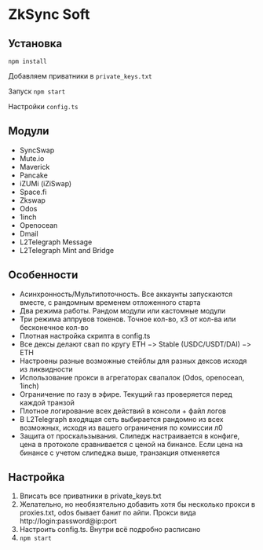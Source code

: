 # ZkSync Soft

## Установка
`npm install`

Добавляем приватники в `private_keys.txt`

Запуск `npm start`

Настройки `config.ts`

## Модули

* SyncSwap
* Mute.io
* Maverick
* Pancake
* iZUMi (iZiSwap)
* Space.fi
* Zkswap
* Odos
* 1inch
* Openocean
* Dmail
* L2Telegraph Message
* L2Telegraph Mint and Bridge

## Особенности

* Асинхронность/Мультипоточность. Все аккаунты запускаются вместе, с рандомным временем отложенного старта
* Два режима работы. Рандом модули или кастомные модули
* Три режима аппрувов токенов. Точное кол-во, x3 от кол-ва или бесконечное кол-во
* Плотная настройка скрипта в config.ts
* Все дексы делают свап по кругу ETH −> Stable (USDC/USDT/DAI) −> ETH
* Настроены разные возможные стейблы для разных дексов исходя из ликвидности
* Использование прокси в агрегаторах свапалок (Odos, openocean, 1inch)
* Ограничение по газу в эфире. Текущий газ проверяется перед каждой транзой
* Плотное логирование всех действий в консоли + файл логов 
* В L2Telegraph входящая сеть выбирается рандомно из всех возможных, исходя из вашего ограничения по комиссии л0
* Защита от проскальзывания. Слипедж настраивается в конфиге, цена в протоколе сравнивается с ценой на бинансе. Если цена на бинансе с учетом слипеджа выше, транзакция отменяется

## Настройка

1. Вписать все приватники в private_keys.txt
2. Желательно, но необязятельно добавить хотя бы несколько прокси в proxies.txt, odos бывает банит по айпи. Прокси вида http://login:password@ip:port
3. Настроить config.ts. Внутри всё подробно расписано
4. `npm start`

